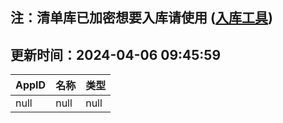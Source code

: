 ## 注：清单库已加密想要入库请使用 ([入库工具](https://github.com/BlankTMing/ManifestAutoUpdate/releases))

## 更新时间：2024-04-06 09:45:59
| AppID | 名称 | 类型  |
| :-------------------- | :----------------------------- | :----------- |
| null | null| null |

